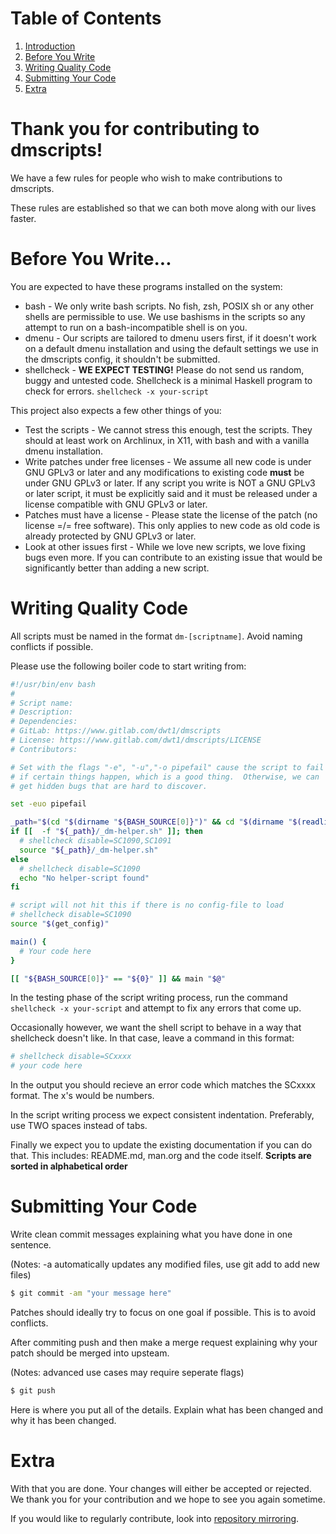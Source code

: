 # Table of Contents

1. [Introduction](#thank-you-for-contributing-to-dmscripts)
2. [Before You Write](#before-you-write)
3. [Writing Quality Code](#writing-quality-code)
4. [Submitting Your Code](#submitting-your-code)
5. [Extra](#extra)

# Thank you for contributing to dmscripts!

We have a few rules for people who wish to make contributions to dmscripts.

These rules are established so that we can both move along with our lives faster.

# Before You Write...

You are expected to have these programs installed on the system:

+ bash - We only write bash scripts. No fish, zsh, POSIX sh or any other shells are permissible to use. We use bashisms in the scripts so any attempt to run on a bash-incompatible shell is on you.
+ dmenu - Our scripts are tailored to dmenu users first, if it doesn't work on a default dmenu installation and using the default settings we use in the dmscripts config, it shouldn't be submitted.
+ shellcheck - **WE EXPECT TESTING!** Please do not send us random, buggy and untested code. Shellcheck is a minimal Haskell program to check for errors. ```shellcheck -x your-script```

This project also expects a few other things of you:

+ Test the scripts - We cannot stress this enough, test the scripts. They should at least work on Archlinux, in X11, with bash and with a vanilla dmenu installation.
+ Write patches under free licenses - We assume all new code is under GNU GPLv3 or later and any modifications to existing code **must** be under GNU GPLv3 or later. If any script you write is NOT a GNU GPLv3 or later script, it must be explicitly said and it must be released under a license compatible with GNU GPLv3 or later. 
+ Patches must have a license - Please state the license of the patch (no license =/= free software). This only applies to new code as old code is already protected by GNU GPLv3 or later.
+ Look at other issues first - While we love new scripts, we love fixing bugs even more. If you can contribute to an existing issue that would be significantly better than adding a new script.

# Writing Quality Code

All scripts must be named in the format ```dm-[scriptname]```. Avoid naming conflicts if possible.

Please use the following boiler code to start writing from:

```bash
#!/usr/bin/env bash
#
# Script name: 
# Description: 
# Dependencies: 
# GitLab: https://www.gitlab.com/dwt1/dmscripts
# License: https://www.gitlab.com/dwt1/dmscripts/LICENSE
# Contributors: 

# Set with the flags "-e", "-u","-o pipefail" cause the script to fail
# if certain things happen, which is a good thing.  Otherwise, we can
# get hidden bugs that are hard to discover.

set -euo pipefail

_path="$(cd "$(dirname "${BASH_SOURCE[0]}")" && cd "$(dirname "$(readlink "${BASH_SOURCE[0]}" || echo ".")")" && pwd)"
if [[  -f "${_path}/_dm-helper.sh" ]]; then
  # shellcheck disable=SC1090,SC1091
  source "${_path}/_dm-helper.sh"
else
  # shellcheck disable=SC1090
  echo "No helper-script found"
fi

# script will not hit this if there is no config-file to load
# shellcheck disable=SC1090
source "$(get_config)"

main() {
  # Your code here
}

[[ "${BASH_SOURCE[0]}" == "${0}" ]] && main "$@"
```

In the testing phase of the script writing process, run the command ```shellcheck -x your-script``` and attempt to fix any errors that come up. 

Occasionally however, we want the shell script to behave in a way that shellcheck doesn't like. In that case, leave a command in this format:

```bash
# shellcheck disable=SCxxxx
# your code here
```

In the output you should recieve an error code which matches the SCxxxx format. The x's would be numbers.

In the script writing process we expect consistent indentation. Preferably, use TWO spaces instead of tabs.

Finally we expect you to update the existing documentation if you can do that. This includes: README.md, man.org and the code itself. **Scripts are sorted in alphabetical order**

# Submitting Your Code

Write clean commit messages explaining what you have done in one sentence.

(Notes: -a automatically updates any modified files, use git add to add new files) 

```bash
$ git commit -am "your message here"
```

Patches should ideally try to focus on one goal if possible. This is to avoid conflicts.

After commiting push and then make a merge request explaining why your patch should be merged into upsteam. 

(Notes: advanced use cases may require seperate flags)

```bash
$ git push 
```

Here is where you put all of the details. Explain what has been changed and why it has been changed.

# Extra

With that you are done. Your changes will either be accepted or rejected. We thank you for your contribution and we hope to see you again sometime.

If you would like to regularly contribute, look into [repository mirroring](https://docs.gitlab.com/ee/user/project/repository/repository_mirroring.html).
